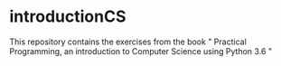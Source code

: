 # introductionCS
This repository contains the exercises from the book " Practical Programming, an introduction to Computer Science using Python 3.6 "
